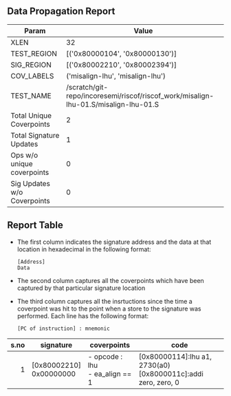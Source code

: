 
## Data Propagation Report

| Param                     | Value    |
|---------------------------|----------|
| XLEN                      | 32      |
| TEST_REGION               | [('0x80000104', '0x80000130')]      |
| SIG_REGION                | [('0x80002210', '0x80002394')]      |
| COV_LABELS                | ('misalign-lhu', 'misalign-lhu')      |
| TEST_NAME                 | /scratch/git-repo/incoresemi/riscof/riscof_work/misalign-lhu-01.S/misalign-lhu-01.S    |
| Total Unique Coverpoints  | 2      |
| Total Signature Updates   | 1      |
| Ops w/o unique coverpoints | 0      |
| Sig Updates w/o Coverpoints | 0    |

## Report Table

- The first column indicates the signature address and the data at that location in hexadecimal in the following format: 
  ```
  [Address]
  Data
  ```

- The second column captures all the coverpoints which have been captured by that particular signature location

- The third column captures all the insrtuctions since the time a coverpoint was
  hit to the point when a store to the signature was performed. Each line has
  the following format:
  ```
  [PC of instruction] : mnemonic
  ```

|s.no|        signature         |              coverpoints              |                                 code                                 |
|---:|--------------------------|---------------------------------------|----------------------------------------------------------------------|
|   1|[0x80002210]<br>0x00000000|- opcode : lhu<br> - ea_align == 1<br> |[0x80000114]:lhu a1, 2730(a0)<br> [0x8000011c]:addi zero, zero, 0<br> |
